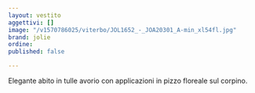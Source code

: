 ```yaml
---
layout: vestito
aggettivi: []
image: "/v1570786025/viterbo/JOL1652_-_JOA20301_A-min_xl54fl.jpg"
brand: jolie
ordine: 
published: false

---
```

Elegante abito in tulle avorio con applicazioni in pizzo floreale sul corpino.